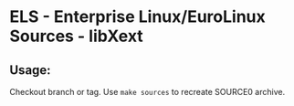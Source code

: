 # ELS - Enterprise Linux/EuroLinux Sources - libXext
 
## Usage:
  Checkout branch or tag. Use `make sources` to recreate  SOURCE0 archive.
